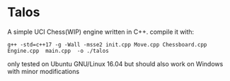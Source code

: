 
# Talos

A simple UCI Chess(WIP) engine written in C++.
compile it with:

```
g++ -std=c++17 -g -Wall -msse2 init.cpp Move.cpp Chessboard.cpp Engine.cpp  main.cpp  -o ./talos
```

only tested on Ubuntu GNU/Linux 16.04 but should also work on Windows with minor modifications